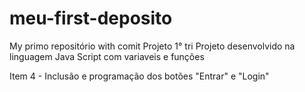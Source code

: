 # meu-first-deposito
My primo repositório
with comit
Projeto 1° tri
Projeto desenvolvido na linguagem Java Script com variaveis e funções

Item 4 - Inclusão e programação dos botões "Entrar" e "Login"
